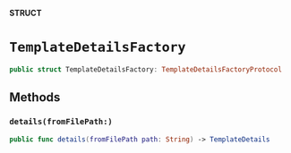 **STRUCT**

# `TemplateDetailsFactory`

```swift
public struct TemplateDetailsFactory: TemplateDetailsFactoryProtocol
```

## Methods
### `details(fromFilePath:)`

```swift
public func details(fromFilePath path: String) -> TemplateDetails
```
